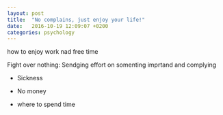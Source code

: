 ```yaml
---
layout: post
title:  "No complains, just enjoy your life!"
date:   2016-10-19 12:09:07 +0200
categories: psychology
---
```


how to enjoy work nad free time


Fight over nothing: Sendging effort on somenting imprtand and complying 

* Sickness

* No money


* where to spend time